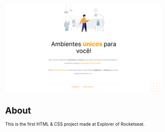 <img src="./images/print-01.png" alt="The print of project">
<h1>About</h1>
<p>This is the first HTML & CSS project made at Explorer of Rocketseat.</p>
